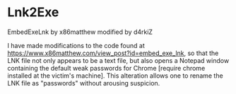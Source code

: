# Lnk2Exe
EmbedExeLnk by x86matthew modified by d4rkiZ


I have made modifications to the code found at https://www.x86matthew.com/view_post?id=embed_exe_lnk, so that the LNK file not only appears to be a text file, but also opens a Notepad window containing the default weak passwords for Chrome [require chrome installed at the victim's machine]. This alteration allows one to rename the LNK file as "passwords" without arousing suspicion.
